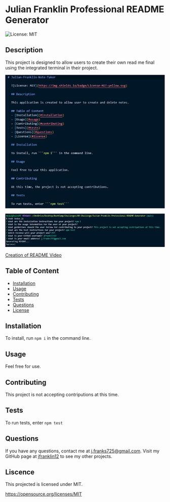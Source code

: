 # Julian Franklin Professional README Generator

  ![License: MIT](https://img.shields.io/badge/License-MIT-yellow.svg)

  ## Description
  
  This project is designed to allow users to create their own read me final using the integrated terminal in their project.

  ![Generated README example](./assests/Generated-Readme.jpg)

  ![Terminal Screenshot](./assests/terminal.jpg)

  [Creation of README Video](https://drive.google.com/file/d/1OX9IKHGp_kgQ9B41PQ3a5MMg-jOlVZID/view?usp=sharing)

  ## Table of Content
  - [Installation](#installation)
  - [Usage](#usage)
  - [Contributing](#contributing)
  - [Tests](#tests)
  - [Questions](#questions)
  - [License](#license)

  ## Installation

  To install, run ```npm i``` in the command line.

  ## Usage

  Feel free for use.

  ## Contributing

  This project is not accepting contriputions at this time.

  ## Tests
  
  To run tests, enter ```npm test```

  ## Questions

  If you have any questions, contact me at j.franks725@gmail.com. Visit my GitHub page at [jfranklin12](https://github.com/jfranklin12/) to see my other projects.

  ## Liscence
    
This projected is licensed under MIT.

  https://opensource.org/licenses/MIT
